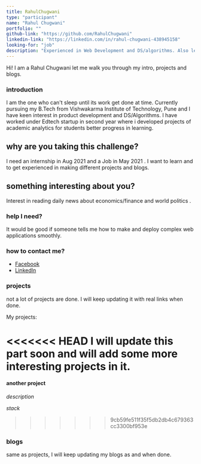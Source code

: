 ```yaml
---
title: RahulChugwani
type: "participant"
name: "Rahul Chugwani"
portfolio: ""
github-link: "https://github.com/RahulChugwani"
linkedin-link: "https://linkedin.com/in/rahul-chugwani-438945158"
looking-for: "job"
description: "Experienced in Web Development and DS/algorithms. Also learning ReactJS and exploring Machine Learning"
---
```


Hi! I am a Rahul Chugwani let me walk you through my intro, projects and blogs.

### introduction

I am the one who can't sleep until its work get done at time. Currently pursuing my B.Tech from Vishwakarma Institute of Technology, Pune and I have keen interest in product development and DS/Algorithms. I have worked under Edtech startup in second year where i developed projects of academic analytics for students better progress in learning. 

## why are you taking this challenge?

I need an internship in Aug 2021 and a Job in May 2021 .
I want to learn and to get experienced in making different projects and blogs.

## something interesting about you?

Interest in reading daily news about economics/finance and world politics .

### help I need?

It would be good if someone tells me how to make and deploy complex web applications smoothly.

### how to contact me?

- [Facebook](https://www.facebook.com/rahul.chugwani.522)
- [LinkedIn](https://linkedin.com/in/rahul-chugwani-438945158)

### projects
 
not a lot of projects are done. I will keep updating it with real links when done.

My projects:

<<<<<<< HEAD
I will update this part soon and will add some more interesting projects in it.
=======
#### another project

_description_

_stack_
>>>>>>> 9cb59fe511f35f5db2db4c679363cc3300bf953e

### blogs

same as projects, I will keep updating my blogs as and when done.


